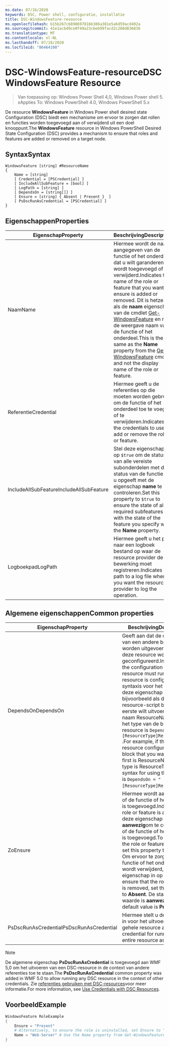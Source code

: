 ```yaml
---
ms.date: 07/16/2020
keywords: DSC, Power shell, configuratie, installatie
title: DSC-WindowsFeature-resource
ms.openlocfilehash: b15b267c6898697816b386a381e5a6d59acd492a
ms.sourcegitcommit: 41e1acbd9ce0f49a23c6eb99facd2c280d836836
ms.translationtype: MT
ms.contentlocale: nl-NL
ms.lasthandoff: 07/18/2020
ms.locfileid: "86464108"
---
```

# <a name="dsc-windowsfeature-resource"></a><span data-ttu-id="84ff9-103">DSC-WindowsFeature-resource</span><span class="sxs-lookup"><span data-stu-id="84ff9-103">DSC WindowsFeature Resource</span></span>

> <span data-ttu-id="84ff9-104">Van toepassing op: Windows Power Shell 4,0, Windows Power shell 5. x</span><span class="sxs-lookup"><span data-stu-id="84ff9-104">Applies To: Windows PowerShell 4.0, Windows PowerShell 5.x</span></span>

<span data-ttu-id="84ff9-105">De resource **WindowsFeature** in Windows Power shell desired state Configuration (DSC) biedt een mechanisme om ervoor te zorgen dat rollen en functies worden toegevoegd aan of verwijderd uit een doel knooppunt.</span><span class="sxs-lookup"><span data-stu-id="84ff9-105">The **WindowsFeature** resource in Windows PowerShell Desired State Configuration (DSC) provides a mechanism to ensure that roles and features are added or removed on a target node.</span></span>

## <a name="syntax"></a><span data-ttu-id="84ff9-106">Syntax</span><span class="sxs-lookup"><span data-stu-id="84ff9-106">Syntax</span></span>

```Syntax
WindowsFeature [string] #ResourceName
{
    Name = [string]
    [ Credential = [PSCredential] ]
    [ IncludeAllSubFeature = [bool] ]
    [ LogPath = [string] ]
    [ DependsOn = [string[]] ]
    [ Ensure = [string] { Absent | Present }  ]
    [ PsDscRunAsCredential = [PSCredential] ]
}
```

## <a name="properties"></a><span data-ttu-id="84ff9-107">Eigenschappen</span><span class="sxs-lookup"><span data-stu-id="84ff9-107">Properties</span></span>

|<span data-ttu-id="84ff9-108">Eigenschap</span><span class="sxs-lookup"><span data-stu-id="84ff9-108">Property</span></span> |<span data-ttu-id="84ff9-109">Beschrijving</span><span class="sxs-lookup"><span data-stu-id="84ff9-109">Description</span></span> |
|---|---|
|<span data-ttu-id="84ff9-110">Naam</span><span class="sxs-lookup"><span data-stu-id="84ff9-110">Name</span></span> |<span data-ttu-id="84ff9-111">Hiermee wordt de naam aangegeven van de functie of het onderdeel dat u wilt garanderen, wordt toegevoegd of verwijderd.</span><span class="sxs-lookup"><span data-stu-id="84ff9-111">Indicates the name of the role or feature that you want to ensure is added or removed.</span></span> <span data-ttu-id="84ff9-112">Dit is hetzelfde als de **naam** eigenschap van de cmdlet [Get-WindowsFeature](/powershell/module/servermanager/Get-WindowsFeature) en niet de weergave naam van de functie of het onderdeel.</span><span class="sxs-lookup"><span data-stu-id="84ff9-112">This is the same as the **Name** property from the [Get-WindowsFeature](/powershell/module/servermanager/Get-WindowsFeature) cmdlet, and not the display name of the role or feature.</span></span> |
|<span data-ttu-id="84ff9-113">Referentie</span><span class="sxs-lookup"><span data-stu-id="84ff9-113">Credential</span></span> |<span data-ttu-id="84ff9-114">Hiermee geeft u de referenties op die moeten worden gebruikt om de functie of het onderdeel toe te voegen of te verwijderen.</span><span class="sxs-lookup"><span data-stu-id="84ff9-114">Indicates the credentials to use to add or remove the role or feature.</span></span> |
|<span data-ttu-id="84ff9-115">IncludeAllSubFeature</span><span class="sxs-lookup"><span data-stu-id="84ff9-115">IncludeAllSubFeature</span></span> |<span data-ttu-id="84ff9-116">Stel deze eigenschap in op `$true` om de status van alle vereiste subonderdelen met de status van de functie die u opgeeft met de eigenschap **name** te controleren.</span><span class="sxs-lookup"><span data-stu-id="84ff9-116">Set this property to `$true` to ensure the state of all required subfeatures with the state of the feature you specify with the **Name** property.</span></span> |
|<span data-ttu-id="84ff9-117">Logboekpad</span><span class="sxs-lookup"><span data-stu-id="84ff9-117">LogPath</span></span> |<span data-ttu-id="84ff9-118">Hiermee geeft u het pad naar een logboek bestand op waar de resource provider de bewerking moet registreren.</span><span class="sxs-lookup"><span data-stu-id="84ff9-118">Indicates the path to a log file where you want the resource provider to log the operation.</span></span> |

## <a name="common-properties"></a><span data-ttu-id="84ff9-119">Algemene eigenschappen</span><span class="sxs-lookup"><span data-stu-id="84ff9-119">Common properties</span></span>

|<span data-ttu-id="84ff9-120">Eigenschap</span><span class="sxs-lookup"><span data-stu-id="84ff9-120">Property</span></span> |<span data-ttu-id="84ff9-121">Beschrijving</span><span class="sxs-lookup"><span data-stu-id="84ff9-121">Description</span></span> |
|---|---|
|<span data-ttu-id="84ff9-122">DependsOn</span><span class="sxs-lookup"><span data-stu-id="84ff9-122">DependsOn</span></span> |<span data-ttu-id="84ff9-123">Geeft aan dat de configuratie van een andere bron moet worden uitgevoerd voordat deze resource wordt geconfigureerd.</span><span class="sxs-lookup"><span data-stu-id="84ff9-123">Indicates that the configuration of another resource must run before this resource is configured.</span></span> <span data-ttu-id="84ff9-124">De syntaxis voor het gebruik van deze eigenschap is bijvoorbeeld als de ID van het resource-script blok dat u als eerste wilt uitvoeren, de naam ResourceName is en het type van de bron resource is `DependsOn = "[ResourceType]ResourceName"` .</span><span class="sxs-lookup"><span data-stu-id="84ff9-124">For example, if the ID of the resource configuration script block that you want to run first is ResourceName and its type is ResourceType, the syntax for using this property is `DependsOn = "[ResourceType]ResourceName"`.</span></span> |
|<span data-ttu-id="84ff9-125">Zo</span><span class="sxs-lookup"><span data-stu-id="84ff9-125">Ensure</span></span> |<span data-ttu-id="84ff9-126">Hiermee wordt aangegeven of de functie of het onderdeel is toegevoegd.</span><span class="sxs-lookup"><span data-stu-id="84ff9-126">Indicates if the role or feature is added.</span></span> <span data-ttu-id="84ff9-127">Stel deze eigenschap in op **aanwezig**om te controleren of de functie of het onderdeel is toegevoegd.</span><span class="sxs-lookup"><span data-stu-id="84ff9-127">To ensure that the role or feature is added, set this property to **Present**.</span></span> <span data-ttu-id="84ff9-128">Om ervoor te zorgen dat de functie of het onderdeel wordt verwijderd, stelt u de eigenschap in op **afwezig**.</span><span class="sxs-lookup"><span data-stu-id="84ff9-128">To ensure that the role or feature is removed, set the property to **Absent**.</span></span> <span data-ttu-id="84ff9-129">De standaard waarde is **aanwezig**.</span><span class="sxs-lookup"><span data-stu-id="84ff9-129">The default value is **Present**.</span></span> |
|<span data-ttu-id="84ff9-130">PsDscRunAsCredential</span><span class="sxs-lookup"><span data-stu-id="84ff9-130">PsDscRunAsCredential</span></span> |<span data-ttu-id="84ff9-131">Hiermee stelt u de referentie in voor het uitvoeren van de gehele resource als.</span><span class="sxs-lookup"><span data-stu-id="84ff9-131">Sets the credential for running the entire resource as.</span></span> |

> [!NOTE]
> <span data-ttu-id="84ff9-132">De algemene eigenschap **PsDscRunAsCredential** is toegevoegd aan WMF 5,0 om het uitvoeren van een DSC-resource in de context van andere referenties toe te staan.</span><span class="sxs-lookup"><span data-stu-id="84ff9-132">The **PsDscRunAsCredential** common property was added in WMF 5.0 to allow running any DSC resource in the context of other credentials.</span></span> <span data-ttu-id="84ff9-133">Zie [referenties gebruiken met DSC-resources](../../../configurations/runasuser.md)voor meer informatie.</span><span class="sxs-lookup"><span data-stu-id="84ff9-133">For more information, see [Use Credentials with DSC Resources](../../../configurations/runasuser.md).</span></span>

## <a name="example"></a><span data-ttu-id="84ff9-134">Voorbeeld</span><span class="sxs-lookup"><span data-stu-id="84ff9-134">Example</span></span>

```powershell
WindowsFeature RoleExample
{
    Ensure = "Present"
    # Alternatively, to ensure the role is uninstalled, set Ensure to "Absent"
    Name = "Web-Server" # Use the Name property from Get-WindowsFeature
}
```
